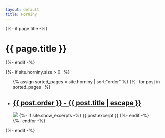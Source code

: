 ```yaml
---
layout: default
title: Horniny
---
```


<div class="home">
  {%- if page.title -%}
    <h1 class="page-heading">{{ page.title }}</h1>
  {%- endif -%}

  {%- if site.horniny.size > 0 -%}
    <ul class="post-list">
      {% assign sorted_pages = site.horniny | sort:"order" %}
      {%- for post in sorted_pages -%}
      <li>
        <h2>
          <a class="post-link" href="{{ post.url | relative_url }}">
            {{ post.order }} - {{ post.title | escape }}
          </a>
        </h2>
        <img src="{{ site.url }}/static/images/{{ post.order }}.JPG?nf_resize=fit&w=200">
        {%- if site.show_excerpts -%}
          {{ post.excerpt }}
        {%- endif -%}
      </li>
      {%- endfor -%}
    </ul>

  {%- endif -%}

</div>